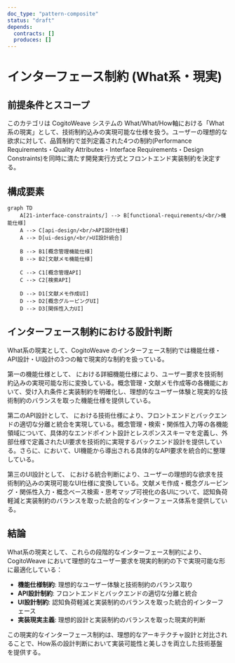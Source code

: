 ```yaml
---
doc_type: "pattern-composite"
status: "draft"
depends:
  contracts: []
  produces: []
---
```


# インターフェース制約 (What系・現実)

## 前提条件とスコープ

このカテゴリは CogitoWeave システムの What/What/How軸における「What系の現実」として、技術制約込みの実現可能な仕様を扱う。ユーザーの理想的な欲求に対して、品質制約で並列定義された4つの制約(Performance Requirements・Quality Attributes・Interface Requirements・Design Constraints)を同時に満たす開発実行方式とフロントエンド実装制約を決定する。

## 構成要素

```mermaid
graph TD
    A[21-interface-constraints/] --> B[functional-requirements/<br/>機能仕様]
    A --> C[api-design/<br/>API設計仕様]
    A --> D[ui-design/<br/>UI設計統合]
    
    B --> B1[概念管理機能仕様]
    B --> B2[文献メモ機能仕様]
    
    C --> C1[概念管理API]
    C --> C2[検索API]
    
    D --> D1[文献メモ作成UI]
    D --> D2[概念グルーピングUI]
    D --> D3[関係性入力UI]
```

## インターフェース制約における設計判断

What系の現実として、CogitoWeave のインターフェース制約では機能仕様・API設計・UI設計の3つの軸で現実的な制約を扱っている。

第一の機能仕様として、<!-- TODO: 未実装 [機能要求](functional-requirements/README.md) --> における詳細機能仕様により、ユーザー要求を技術制約込みの実現可能な形に変換している。概念管理・文献メモ作成等の各機能において、受け入れ条件と実装制約を明確化し、理想的なユーザー体験と現実的な技術制約のバランスを取った機能仕様を提供している。

第二のAPI設計として、<!-- TODO: 未実装 [API設計](api-design/README.md) --> における技術仕様により、フロントエンドとバックエンドの適切な分離と統合を実現している。概念管理・検索・関係性入力等の各機能領域について、具体的なエンドポイント設計とレスポンススキーマを定義し、外部仕様で定義されたUI要求を技術的に実現するバックエンド設計を提供している。さらに、<!-- TODO: 未実装 [API仕様](api-specifications/README.md) -->において、UI機能から導出される具体的なAPI要求を統合的に整理している。

第三のUI設計として、<!-- TODO: 未実装 [UI設計](ui-design/README.md) --> における統合判断により、ユーザーの理想的な欲求を技術制約込みの実現可能なUI仕様に変換している。文献メモ作成・概念グルーピング・関係性入力・概念ベース検索・思考マップ可視化の各UIについて、認知負荷軽減と実装制約のバランスを取った統合的なインターフェース体系を提供している。

## 結論

What系の現実として、これらの段階的なインターフェース制約により、CogitoWeave において理想的なユーザー要求を現実的制約の下で実現可能な形に最適化している：

- **機能仕様制約**: 理想的なユーザー体験と技術制約のバランス取り
- **API設計制約**: フロントエンドとバックエンドの適切な分離と統合
- **UI設計制約**: 認知負荷軽減と実装制約のバランスを取った統合的インターフェース
- **実装現実主義**: 理想的設計と実装制約のバランスを取った現実的判断

この現実的なインターフェース制約は、理想的なアーキテクチャ設計と対比されることで、How系の設計判断において実装可能性と美しさを両立した技術基盤を提供する。
